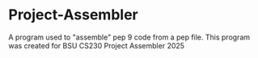 # Project-Assembler
A program used to "assemble" pep 9 code from a pep file. This program was created for BSU CS230 Project Assembler 2025
